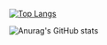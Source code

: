 
[![Top Langs](https://github-readme-stats.vercel.app/api/top-langs/?username=ismoilov299&hide=javascript,html)](https://github.com/anuraghazra/github-readme-stats)

![Anurag's GitHub stats](https://github-readme-stats.vercel.app/api?username=ismoilov299&hide=contribs,prs)
